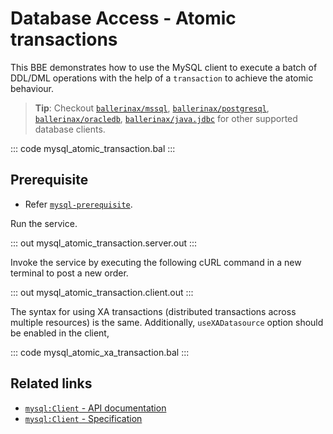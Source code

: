 # Database Access - Atomic transactions

This BBE demonstrates how to use the MySQL client to execute a batch of DDL/DML operations with the help of a `transaction` to achieve the atomic behaviour.

> **Tip**: Checkout [`ballerinax/mssql`](https://central.ballerina.io/ballerinax/mssql), [`ballerinax/postgresql`](https://central.ballerina.io/ballerinax/postgresql), [`ballerinax/oracledb`](https://central.ballerina.io/ballerinax/oracledb), [`ballerinax/java.jdbc`](https://central.ballerina.io/ballerinax/java.jdbc) for other supported database clients.

::: code mysql_atomic_transaction.bal :::

## Prerequisite
- Refer [`mysql-prerequisite`](https://github.com/ballerina-platform/ballerina-distribution/blob/master/examples/mysql-prerequisite/README.md).

Run the service.

::: out mysql_atomic_transaction.server.out :::

Invoke the service by executing the following cURL command in a new terminal to post a new order.

::: out mysql_atomic_transaction.client.out :::

The syntax for using XA transactions (distributed transactions across multiple resources) is the same. Additionally, `useXADatasource` option should be enabled in the client,

::: code mysql_atomic_xa_transaction.bal :::

## Related links
- [`mysql:Client` - API documentation](https://lib.ballerina.io/ballerinax/mysql/latest/)
- [`mysql:Client` - Specification](https://github.com/ballerina-platform/module-ballerinax-mysql/blob/master/docs/spec/spec.md#2-client)
